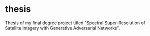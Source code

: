 # thesis
Thesis of my final degree project titled "Spectral Super-Resolution of Satellite Imagery with Generative Adversarial Networks".

